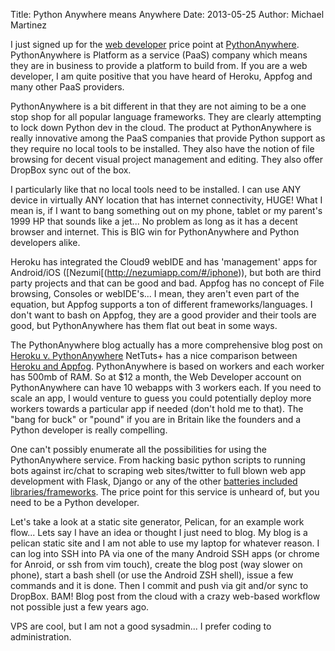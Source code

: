Title: Python Anywhere means Anywhere
Date: 2013-05-25
Author: Michael Martinez

I just signed up for the [web developer](https://www.pythonanywhere.com/pricing/) price point at [PythonAnywhere](http://pythonanywhere.com/).
PythonAnywhere is Platform as a service (PaaS) company which means they are in business to provide a platform to build from. If
you are a web developer, I am quite positive that you have heard of Heroku, Appfog and many other PaaS providers.

PythonAnywhere is a bit different in that they are not aiming to be a one stop shop for all popular language frameworks.
They are clearly attempting to lock down Python dev in the cloud. The product at PythonAnywhere is really innovative among the
PaaS companies that provide Python support as they require no local tools to be installed. They also have the notion of
file browsing for decent visual project management and editing. They also offer DropBox sync out of the box.

I particularly like that no local tools need to be installed. I can use ANY device in virtually ANY location that has
internet connectivity, HUGE! What I mean is, if I want to bang something out on my phone, tablet or my parent's 1999
HP that sounds like a jet... No problem as long as it has a decent browser and internet. This is BIG win for PythonAnywhere
and Python developers alike.

Heroku has integrated the Cloud9 webIDE and has 'management' apps for Android/iOS ([Nezumi[(http://nezumiapp.com/#/iphone)), but both are third party
projects and that can be good and bad. Appfog has no concept of File browsing, Consoles or webIDE's... I mean, they aren't
even part of the equation, but Appfog supports a ton of different frameworks/languages. I don't want to bash on Appfog,
they are a good provider and their tools are good, but PythonAnywhere has them flat out beat in some ways.

The PythonAnywhere blog actually has a more comprehensive blog post on [Heroku v. PythonAnywhere](http://blog.pythonanywhere.com/65/)
NetTuts+ has a nice comparison between [Heroku and Appfog](http://net.tutsplus.com/articles/editorials/appfog-vs-heroku/).
PythonAnywhere is based on workers and each worker has 500mb of RAM. So at $12 a month, the Web Developer account on PythonAnywhere
can have 10 webapps with 3 workers each. If you need to scale an app, I would venture to guess you could potentially
deploy more workers towards a particular app if needed (don't hold me to that). The "bang for buck" or "pound" if you
are in Britain like the founders and a Python developer is really compelling.

One can't possibly enumerate all the possibilities for using the PythonAnywhere service. From hacking basic python
scripts to running bots against irc/chat to scraping web sites/twitter to full blown web app development with Flask,
Django or any of the other [batteries included libraries/frameworks](https://www.pythonanywhere.com/batteries_included/).
The price point for this service is unheard of, but you need to be a Python developer.

Let's take a look at a static site generator, Pelican, for an example work flow... Lets say I have an idea or thought I just need to blog.
My blog is a pelican static site and I am not able to use my laptop for whatever reason. I can log into SSH into PA via
one of the many Android SSH apps (or chrome for Anroid, or ssh from vim touch), create the blog post (way slower on phone),
start a bash shell (or use the Android ZSH shell), issue a few commands and it is done. Then I commit and push via
git and/or sync to DropBox. BAM! Blog post from the cloud with a crazy web-based workflow not possible just a few years ago.

VPS are cool, but I am not a good sysadmin... I prefer coding to administration.

